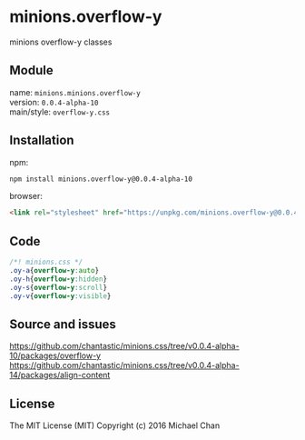 # minions.overflow-y
minions overflow-y classes

## Module
name: `minions.minions.overflow-y`  
version: `0.0.4-alpha-10`  
main/style: `overflow-y.css`  

## Installation
npm:
```bash
npm install minions.overflow-y@0.0.4-alpha-10
```

browser:
```html
<link rel="stylesheet" href="https://unpkg.com/minions.overflow-y@0.0.4-alpha-10" />
```

## Code
```css
/*! minions.css */
.oy-a{overflow-y:auto}
.oy-h{overflow-y:hidden}
.oy-s{overflow-y:scroll}
.oy-v{overflow-y:visible}

```

## Source and issues

https://github.com/chantastic/minions.css/tree/v0.0.4-alpha-10/packages/overflow-y
https://github.com/chantastic/minions.css/tree/v0.0.4-alpha-14/packages/align-content

## License

The MIT License (MIT)
Copyright (c) 2016 Michael Chan